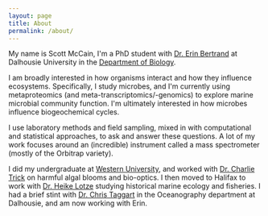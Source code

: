 ```yaml
---
layout: page
title: About
permalink: /about/
---
```


My name is Scott McCain, I'm a PhD student with [Dr. Erin Bertrand](http://erinbertrand.blogspot.ca/) at Dalhousie University in the [Department of Biology](https://www.dal.ca/faculty/science/biology.html). 

I am broadly interested in how organisms interact and how they influence ecosystems. Specifically, I study microbes, and I'm currently using metaproteomics (and meta-transcriptomics/-genomics) to explore marine microbial community function. I'm ultimately interested in how microbes influence biogeochemical cycles.

I use laboratory methods and field sampling, mixed in with computational and statistical approaches, to ask and answer these questions. A lot of my work focuses around an (incredible) instrument called a mass spectrometer (mostly of the Orbitrap variety).

I did my undergraduate at [Western University](https://www.uwo.ca/biology/), and worked with [Dr. Charlie Trick](https://www.uwo.ca/biology/directory/faculty/trick.html) on harmful algal blooms and bio-optics. I then moved to Halifax to work with [Dr. Heike Lotze](http://lotzelab.biology.dal.ca/) studying historical marine ecology and fisheries. I had a brief stint with [Dr. Chris Taggart](http://fishocean.ocean.dal.ca/) in the Oceanography department at Dalhousie, and am now working with Erin.
